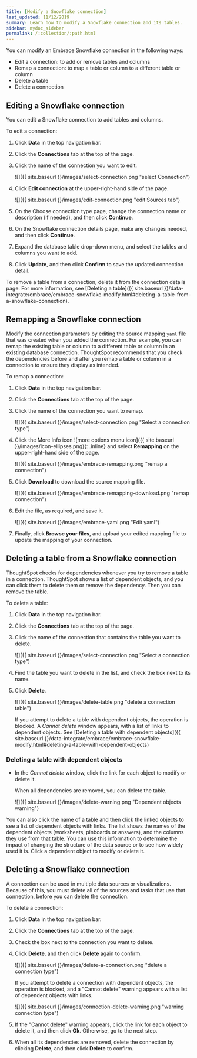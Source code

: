 ```yaml
---
title: [Modify a Snowflake connection]
last_updated: 11/12/2019
summary: Learn how to modify a Snowflake connection and its tables.
sidebar: mydoc_sidebar
permalink: /:collection/:path.html
---
```


You can modify an Embrace Snowflake connection in the following ways:
- Edit a connection: to add or remove tables and columns
- Remap a connection: to map a table or column to a different table or column
- Delete a table
- Delete a connection

## Editing a Snowflake connection

You can edit a Snowflake connection to add tables and columns.

To edit a connection:

1. Click **Data** in the top navigation bar.

2. Click the **Connections** tab at the top of the page.

3. Click the name of the connection you want to edit.

   ![]({{ site.baseurl }}/images/select-connection.png "select Connection")

4. Click **Edit connection** at the upper-right-hand side of the page.

   ![]({{ site.baseurl }}/images/edit-connection.png "edit Sources tab")

5. On the Choose connection type page, change the connection name or description (if needed), and then click **Continue**.  

6. On the Snowflake connection details page, make any changes needed, and then click **Continue**.

7. Expand the database table drop-down menu, and select the tables and columns you want to add.

   <!-- ![]({{ site.baseurl }}/images/connection-update.png "Edit connection dialog box") -->

8. Click **Update**, and then click **Confirm** to save the updated connection detail.

To remove a table from a connection, delete it from the connection details page. For more information, see [Deleting a table]({{ site.baseurl }}/data-integrate/embrace/embrace-snowflake-modify.html#deleting-a-table-from-a-snowflake-connection).

## Remapping a Snowflake connection

Modify the connection parameters by editing the source mapping <code>yaml</code> file that was created when you added the connection. For example, you can remap the existing table or column to a different table or column in an existing database connection. ThoughtSpot recommends that you check the dependencies before and after you remap a table or column in a connection to ensure they display as intended.

To remap a connection:

1. Click **Data** in the top navigation bar.

2. Click the **Connections** tab at the top of the page.

3. Click the name of the connection you want to remap.

   ![]({{ site.baseurl }}/images/select-connection.png "Select a connection type")

4. Click the More Info icon ![more options menu icon]({{ site.baseurl }}/images/icon-ellipses.png){: .inline} and select **Remapping** on the upper-right-hand side of the page.

    ![]({{ site.baseurl }}/images/embrace-remapping.png "remap a connection")

5. Click **Download** to download the source mapping file.

    ![]({{ site.baseurl }}/images/embrace-remapping-download.png "remap connection")

6. Edit the file, as required, and save it.

    ![]({{ site.baseurl }}/images/embrace-yaml.png "Edit yaml")

7. Finally, click **Browse your files**, and upload your edited mapping file to update the mapping of your connection.

## Deleting a table from a Snowflake connection
ThoughtSpot checks for dependencies whenever you try to remove a table in a connection. ThoughtSpot shows a list of dependent objects, and you can click them to delete them or remove the dependency. Then you can remove the table.

To delete a table:

1. Click **Data** in the top navigation bar.

2. Click the **Connections** tab at the top of the page.

3. Click the name of the connection that contains the table you want to delete.

   ![]({{ site.baseurl }}/images/select-connection.png "Select a connection type")

4. Find the table you want to delete in the list, and check the box next to its name.

5. Click **Delete**.

    ![]({{ site.baseurl }}/images/delete-table.png "delete a connection table")

    If you attempt to delete a table with dependent objects, the operation is blocked. A *Cannot delete* window appears, with a list of links to dependent objects. See [Deleting a table with dependent objects]({{ site.baseurl }}/data-integrate/embrace/embrace-snowflake-modify.html#deleting-a-table-with-dependent-objects)

### Deleting a table with dependent objects

- In the *Cannot delete* window, click the link for each object to modify or delete it.

   When all dependencies are removed, you can delete the table.

   ![]({{ site.baseurl }}/images/delete-warning.png "Dependent objects warning")

You can also click the name of a table and then click the linked objects to see a list of dependent objects with links. The list shows the names of the dependent objects (worksheets, pinboards or answers), and the columns they use from that table. You can use this information to determine the impact of changing the structure of the data source or to see how widely used it is. Click a dependent object to modify or delete it.

## Deleting a Snowflake connection
A connection can be used in multiple data sources or visualizations. Because of this, you must delete all of the sources and tasks that use that connection, before you can delete the connection.

To delete a connection:

1. Click **Data** in the top navigation bar.

2. Click the **Connections** tab at the top of the page.

3. Check the box next to the connection you want to delete.

4. Click **Delete**, and then click **Delete** again to confirm.

   ![]({{ site.baseurl }}/images/delete-a-connection.png "delete a connection type")

   If you attempt to delete a connection with dependent objects, the operation is blocked, and a "Cannot delete" warning appears with a list of dependent objects with links.

   ![]({{ site.baseurl }}/images/connection-delete-warning.png "warning connection type")

5. If the "Cannot delete" warning appears, click the link for each object to delete it, and then click **Ok**. Otherwise, go to the next step.

6. When all its dependencies are removed, delete the connection by clicking **Delete**, and then click **Delete** to confirm.
